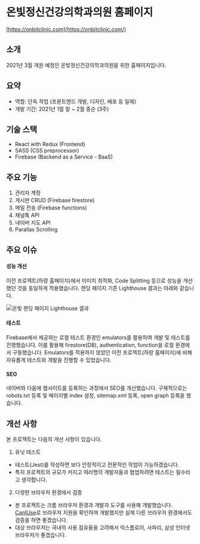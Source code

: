 # 온빛정신건강의학과의원 홈페이지

[https://onbitclinic.com](https://onbitclinic.com/)

## 소개

2021년 3월 개원 예정인 온빛정신건강의학과의원을 위한 홈페이지입니다.

## 요약

- 역할: 단독 작업 (프론트엔드 개발, 디자인, 배포 등 일체)
- 개발 기간: 2021년 1월 말 ~ 2월 중순 (3주)

## 기술 스택

- React with Redux (Frontend)
- SASS (CSS preprocessor)
- Firebase (Backend as a Service - BaaS)

## 주요 기능

1. 관리자 계정
2. 게시판 CRUD (Firebase firestore)
3. 메일 전송 (Firebase functions)
4. 채널톡 API
5. 네이버 지도 API
6. Parallax Scrolling

## 주요 이슈

#### 성능 개선

이전 프로젝트(하랑 홈페이지)에서 이미지 최적화, Code Splitting 등으로 성능을 개선했던 것을 동일하게 적용했습니다. 랜딩 페이지 기준 Lighthouse 결과는 아래와 같습니다.

![온빛 랜딩 페이지 Lighthouse 결과](https://github.com/cozyzoey/images/blob/master/onbit-lighthouse.png)

#### 테스트

Firebase에서 제공하는 로컬 테스트 환경인 emulators를 활용하여 개발 및 테스트를 진행했습니다.
이를 활용해 firestore(DB), authentication, function을 로컬 환경에서 구동했습니다.
Emulators를 적용하지 않았던 이전 프로젝트(하랑 홈페이지)에 비해 자유롭게 테스트와 개발을 진행할 수 있었습니다.

#### SEO

네이버와 다음에 웹사이트를 등록하는 과정에서 SEO를 개선했습니다.
구체적으로는 robots.txt 등록 및 페이지별 index 설정, sitemap.xml 등록, open graph 등록을 했습니다.

## 개선 사항

본 프로젝트는 다음의 개선 사항이 있습니다.

1. 유닛 테스트

- 테스트(Jest)를 작성하면 보다 안정적이고 전문적인 작업이 가능하겠습니다.
- 특히 프로젝트의 규모가 커지고 여러명의 개발자들과 협업하려면 테스트는 필수라고 생각합니다.

2. 다양한 브라우저 환경에서 검증

- 본 프로젝트는 크롬 브라우저 환경과 개발자 도구를 사용해 개발했습니다. [CanIUse](https://caniuse.com/)로 브라우저 지원을 확인하며 개발했지만 실제 다른 브라우저 환경에서도 검증을 하면 좋겠습니다.
- 대상 브라우저는 국내의 사용 점유율을 고려해서 익스플로러, 사파리, 삼성 인터넷 브라우저가 좋겠습니다.
